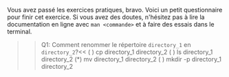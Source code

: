 Vous avez passé les exercices pratiques, bravo. Voici un petit
questionnaire pour finir cet exercice. Si vous avez des doutes,
n'hésitez pas à lire la documentation en ligne avec `man <commande>` 
et à faire des essais dans le terminal.

>>Q1: Comment renommer le répertoire `directory_1` en `directory_2`?<<
( ) cp directory_1 directory_2
( ) ls directory_1 directory_2
(*) mv directory_1 directory_2
( ) mkdir -p directory_1 directory_2

